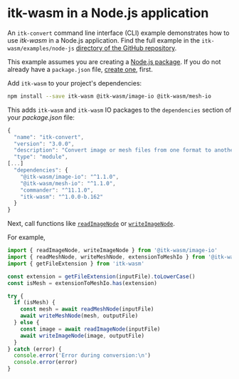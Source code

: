 # itk-wasm in a Node.js application

An `itk-convert` command line interface (CLI) example demonstrates how to use *itk-wasm* in a Node.js application. Find the full example in the `itk-wasm/examples/node-js` [directory of the GitHub repository](https://github.com/InsightSoftwareConsortium/ITK-Wasm/tree/main/examples/node-js).

This example assumes you are creating a [Node.js package](https://docs.npmjs.com/getting-started/what-is-npm). If you do not already have a `package.json` file, [create one](https://docs.npmjs.com/getting-started/using-a-package.json), first.

Add `itk-wasm` to your project's dependencies:

```sh
npm install --save itk-wasm @itk-wasm/image-io @itk-wasm/mesh-io
```

This adds `itk-wasm` and `itk-wasm` IO packages to the `dependencies` section of your *package.json* file:

```js
{
  "name": "itk-convert",
  "version": "3.0.0",
  "description": "Convert image or mesh files from one format to another.",
  "type": "module",
[...]
  "dependencies": {
    "@itk-wasm/image-io": "^1.1.0",
    "@itk-wasm/mesh-io": "^1.1.0",
    "commander": "^11.1.0",
    "itk-wasm": "^1.0.0-b.162"
  }
}
```

Next, call functions like [`readImageNode`](https://itk-wasm-image-io-docs-js.on.fleek.co/#/?id=readimagenode) or [`writeImageNode`](https://itk-wasm-image-io-docs-js.on.fleek.co/#/?id=writeimagenode).

For example,

```js
import { readImageNode, writeImageNode } from '@itk-wasm/image-io'
import { readMeshNode, writeMeshNode, extensionToMeshIo } from '@itk-wasm/mesh-io'
import { getFileExtension } from 'itk-wasm'

const extension = getFileExtension(inputFile).toLowerCase()
const isMesh = extensionToMeshIo.has(extension)

try {
  if (isMesh) {
    const mesh = await readMeshNode(inputFile)
    await writeMeshNode(mesh, outputFile)
  } else {
    const image = await readImageNode(inputFile)
    await writeImageNode(image, outputFile)
  }
} catch (error) {
  console.error('Error during conversion:\n')
  console.error(error)
}
```
